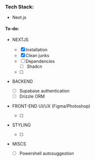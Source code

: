 ### Tech Stack:

- Next.js


#### To-do:

- NEXTJS

  - [x] Installation
  - [x] Clean junks
  - [ ] Dependencies
    - [ ] Shadcn
  - [ ]

- BACKEND

  - [ ] Supabase authentication
  - [ ] Drizzle ORM

- FRONT-END UI/UX (Figma/Photoshop)

  - [ ]

- STYLING

  - [ ]

- MISCS

  - [ ] Powershell autosuggestion

